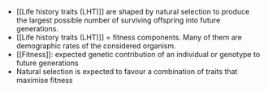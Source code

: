 * [[Life history traits (LHT)]] are shaped by natural selection to produce the largest possible number of surviving offspring into future generations.
* [[Life history traits (LHT)]] = fitness components. Many of them are demographic rates of the considered organism.
* [[Fitness]]: expected genetic contribution of an individual or genotype to future generations
* Natural selection is expected to favour a combination of traits that maximise fitness